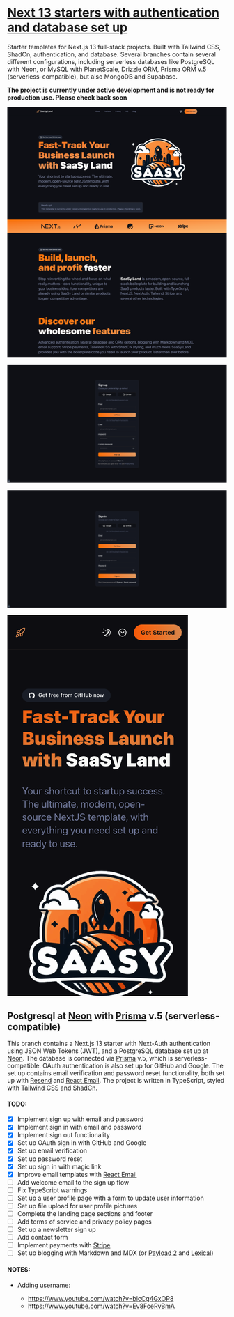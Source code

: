 # [Next 13 starters with authentication and database set up](https://saasyland.com)

Starter templates for Next.js 13 full-stack projects. Built with Tailwind CSS, ShadCn, authentication, and database. Several branches contain several different configurations, including serverless databases like PostgreSQL with Neon, or MySQL with PlanetScale, Drizzle ORM, Prisma ORM v.5 (serverless-compatible), but also MongoDB and Supabase.

**The project is currently under active development and is not ready for production use. Please check back soon**

![public/images/screenshots/screenshot_1](./public/images/screenshots/screenshot_1.png)

![public/images/screenshots/screenshot_2](./public/images/screenshots/screenshot_2.png)

![public/images/screenshots/screenshot_3](./public/images/screenshots/screenshot_3.png)

![public/images/screenshots/screenshot_3](./public/images/screenshots/screenshot_4.png)

## Postgresql at [Neon](https://neon.tech) with [Prisma](https://prisma.io) v.5 (serverless-compatible)

This branch contains a Next.js 13 starter with Next-Auth authentication using JSON Web Tokens (JWT), and a PostgreSQL database set up at [Neon](https://neon.tech). The database is connected via [Prisma](https://prisma.io) v.5, which is serverless-compatible. OAuth authentication is also set up for GitHub and Google. The set up contains email verification and password reset functionality, both set up with [Resend](https://resend.com) and [React Email](https://react.email/). The project is written in TypeScript, styled with [Tailwind CSS](https://tailwindcss.com) and [ShadCn](https://shadcn.com).

#### TODO:

- [x] Implement sign up with email and password
- [x] Implement sign in with email and password
- [x] Implement sign out functionality
- [x] Set up OAuth sign in with GitHub and Google
- [x] Set up email verification
- [x] Set up password reset
- [x] Set up sign in with magic link
- [x] Improve email templates with [React Email](https://react.email/)
- [ ] Add welcome email to the sign up flow
- [ ] Fix TypeScript warnings
- [ ] Set up a user profile page with a form to update user information
- [ ] Set up file upload for user profile pictures
- [ ] Complete the landing page sections and footer
- [ ] Add terms of service and privacy policy pages
- [ ] Set up a newsletter sign up
- [ ] Add contact form
- [ ] Implement payments with [Stripe](https://stripe.com)
- [ ] Set up blogging with Markdown and MDX (or [Payload 2](https://payloadcms.com/) and [Lexical](https://lexical.dev/))

#### NOTES:

- Adding username:

  - https://www.youtube.com/watch?v=bicCg4GxOP8
  - https://www.youtube.com/watch?v=Ev8FceRvBmA
